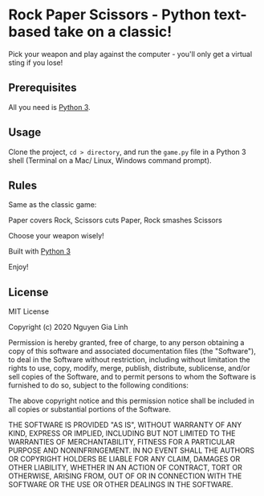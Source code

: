 # Rock Paper Scissors - Python text-based take on a classic!

Pick your weapon and play against the computer - you'll only get a virtual sting if you lose!

## Prerequisites

All you need is [Python 3](https://www.python.org/downloads/release/python-390/).

## Usage
Clone the project, <code>cd > directory</code>, and run the <code>game.py</code> file in a Python 3 shell (Terminal on a Mac/ Linux, Windows command prompt).

## Rules
Same as the classic game:

Paper covers Rock, Scissors cuts Paper, Rock smashes Scissors

Choose your weapon wisely!

Built with [Python 3](https://www.python.org/downloads/release/python-390/)

Enjoy!

## License
MIT License

Copyright (c) 2020 Nguyen Gia Linh

Permission is hereby granted, free of charge, to any person obtaining a copy
of this software and associated documentation files (the "Software"), to deal
in the Software without restriction, including without limitation the rights
to use, copy, modify, merge, publish, distribute, sublicense, and/or sell
copies of the Software, and to permit persons to whom the Software is
furnished to do so, subject to the following conditions:

The above copyright notice and this permission notice shall be included in all
copies or substantial portions of the Software.

THE SOFTWARE IS PROVIDED "AS IS", WITHOUT WARRANTY OF ANY KIND, EXPRESS OR
IMPLIED, INCLUDING BUT NOT LIMITED TO THE WARRANTIES OF MERCHANTABILITY,
FITNESS FOR A PARTICULAR PURPOSE AND NONINFRINGEMENT. IN NO EVENT SHALL THE
AUTHORS OR COPYRIGHT HOLDERS BE LIABLE FOR ANY CLAIM, DAMAGES OR OTHER
LIABILITY, WHETHER IN AN ACTION OF CONTRACT, TORT OR OTHERWISE, ARISING FROM,
OUT OF OR IN CONNECTION WITH THE SOFTWARE OR THE USE OR OTHER DEALINGS IN THE
SOFTWARE.